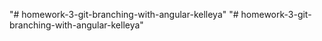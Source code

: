 "# homework-3-git-branching-with-angular-kelleya" 
"# homework-3-git-branching-with-angular-kelleya" 
